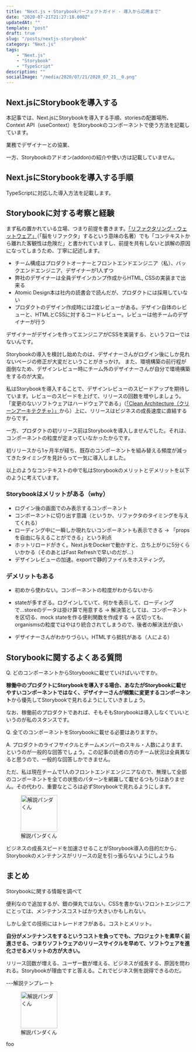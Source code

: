 ```yaml
---
title: "Next.js + Storybookパーフェクトガイド - 導入から応用まで"
date: "2020-07-21T21:27:18.000Z"
updatedAt: ""
template: "post"
draft: true
slug: "/posts/nextjs-storybook"
category: "Next.js"
tags:
    - "Next.js"
    - "Storybook"
    - "TypeScript"
description: ""
socialImage: "/media/2020/07/21/2020_07_21__0.png"
---
```


## Next.jsにStorybookを導入する



本記事では、Next.jsにStorybookを導入する手順、storiesの配置場所、Context API（useContext）をStorybookのコンポーネントで使う方法を記載しています。

業務でデザイナーとの協業、

一方、Storybookのアドオン(addon)の紹介や使い方は記載していません。

## Next.jsにStorybookを導入する手順
TypeScriptに対応した導入方法を記載します。

##


## Storybookに対する考察と経験
まず私の置かれている立場、つまり前提を書きます。[「リファクタリング・ウェットウェア」]()（「脳をリファクタ」するという意味の名著）でも「コンテキストから離れた客観性は危険だ」と書かれていますし、前提を共有しないと誤解の原因になってしまうため、丁寧に記述します。

- チーム構成はプロダクトオーナーとフロントエンドエンジニア（私）、バックエンドエンジニア、デザイナーが1人ずつ
- 弊社のデザイナーは全員デザインカンプ作成からHTML, CSSの実装まで出来る
- Atomic Design本は社内の読書会で読んだが、プロダクトには採用していない
- プロダクトのデザイン作成時には2度レビューがある。デザイン自体のレビューと、HTMLとCSSに対するコードレビュー。レビューは他チームのデザイナーが行う

デザイナーがデザインを作ってエンジニアがCSSを実装する、というフローではないんです。

Storybookの導入を検討し始めたのは、デザイナーさんがログイン後にしか見れないページの修正が大変だということがきっかけ。
また、環境構築の前行程が面倒なため、デザインレビュー時にチーム外のデザイナーさんが自分で環境構築をするのが大変。

私はStorybookを導入することで、デザインレビューのスピードアップを期待しています。レビューのスピードを上げて、リリースの回数を増やしましょう。「変更のないソフトウェアはハードウェアである」（[「Clean Architecture（クリーンアーキテクチャ）」]()から）上に、リリースはビジネスの成長速度に直結するからです。

一方、プロダクトの初リリース前はStorybookを導入しませんでした。それは、コンポーネントの粒度が定まっていなかったからです。

初リリースから1ヶ月半が経ち、既存のコンポーネントを組み替える頻度が減ってきたタイミングを見計らって一気に導入しました。

以上のようなコンテキストの中で私はStorybookのメリットとデメリットを以下のように考えています。

### Storybookはメリットがある（why）
- ログイン後の画面でのみ表示するコンポーネント
- コンポーネントに切り出す意識（というか、リファクタのタイミングを与えてくれる）
- ローディング中に一瞬しか現れないコンポーネントも表示できる
→ 「propsを自由に与えることができる」という利点
- ホットリロードがきく。Next.jsをDockerで動かすと、立ち上がりに5分くらいかかる（そのあとはFast Refreshで早いのだが...）
- デザインレビューの加速。exportで静的ファイルをホスティング。

### デメリットもある
- 初めから使わない。コンポーネントの粒度がわからないから
- stateが多すぎる。ログインしていて、何かを表示して、ローディングで...storeのデータは掛け算で用意する
→ 解決策としては、コンポーネントを区切る、mock stateを作る便利関数を作成する
→ 区切っても、organismsの粒度ではやはり統合されてしまうので、後者の解決法が良い

- デザイナーさんがわかりづらい。HTMLすら抵抗がある（人による）


## Storybookに関するよくある質問
Q. どのコンポーネントからStorybookに載せていけばいいですか。

**稼働中のプロダクトにStorybookを導入する場合、あなたがStorybookに載せやすいコンポーネントではなく、デザイナーさんが頻繁に変更するコンポーネント**から優先してStorybookで見れるようにしていきましょう。

なお、稼働前のプロダクトであれば、そもそもStorybookは導入しなくていいというのが私のスタンスです。

Q. 全てのコンポーネントをStorybookに載せる必要はありますか。

A. プロダクトのライフサイクルとチームメンバーのスキル・人数によります、というのが一般的な回答でしょう。この記事の読者の方のチーム状況は全員異なると思うので、一般的な回答しかできません。

ただ、私は現在チームで1人のフロントエンドエンジニアなので、無理して全部のコンポーネントを全ての状態のパターンを網羅して載せるつもりはありません。その代わり、重要なところは必ずStorybookで見れるようにします。

<div class="explain">
  <figure class="explain__figure">
    <div class="explain__figureWrapper">
      <img class="explain__figureImage" src="/photo.jpg" alt="解説パンダくん" width="100" height="100" data-lazy-loaded="true">
    </div>
    <figcaption class="explain__figureCaption">解説パンダくん</figcaption>
  </figure>
  <div class="explain__paragraphWrapper">
    <p class="explain__paragraphContent">ビジネスの成長スピードを加速させることがStorybook導入の目的だから、Storybookのメンテナンスがリリースの足を引っ張らないようにしようね</p>
  </div>
</div>

## まとめ
Storybookに関する情報を調べて

便利なので追加するが、銀の弾丸ではない。CSSを書かないフロントエンジニアにとっては、メンテナンスコストばかり大きいかもしれない。

しかし全ての技術にはトレードオフがある。コストとメリット。

**自分がメンテナンスをするというコストを負ってでも、プロジェクトを素早く前進させる、つまりソフトウェアのリリースサイクルを早めて、ソフトウェアを進化させるメリットの方が大きい。**

リリース回数が増える、ユーザー数が増える、ビジネスが成長する、原因を問われる。Storybookが理由ですと答える。これでビジネス側を説得できるのだ。


---解説テンプレート

<div class="explain">
  <figure class="explain__figure">
    <div class="explain__figureWrapper">
      <img class="explain__figureImage" src="/photo.jpg" alt="解説パンダくん" width="100" height="100" data-lazy-loaded="true">
    </div>
    <figcaption class="explain__figureCaption">解説パンダくん</figcaption>
  </figure>
  <div class="explain__paragraphWrapper">
    <p class="explain__paragraphContent">foo</p>
  </div>
</div>

